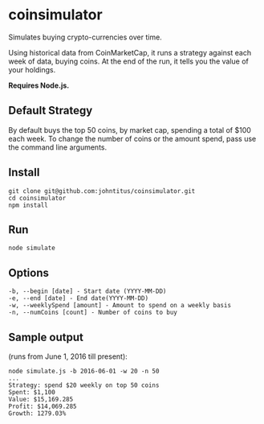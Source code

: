 # coinsimulator
Simulates buying crypto-currencies over time.

Using historical data from CoinMarketCap, it runs a strategy against each week of data, buying coins.
At the end of the run, it tells you the value of your holdings.

**Requires Node.js.**

## Default Strategy
By default buys the top 50 coins, by market cap, spending a total of $100 each week. To change the number of coins or the amount spend, pass use the command line arguments.

## Install
```
git clone git@github.com:johntitus/coinsimulator.git
cd coinsimulator
npm install
```
## Run
```
node simulate
```
## Options
```
-b, --begin [date] - Start date (YYYY-MM-DD)
-e, --end [date] - End date(YYYY-MM-DD)
-w, --weeklySpend [amount] - Amount to spend on a weekly basis
-n, --numCoins [count] - Number of coins to buy
```
## Sample output
(runs from June 1, 2016 till present):
```
node simulate.js -b 2016-06-01 -w 20 -n 50
...
Strategy: spend $20 weekly on top 50 coins
Spent: $1,100
Value: $15,169.285
Profit: $14,069.285
Growth: 1279.03%
```
